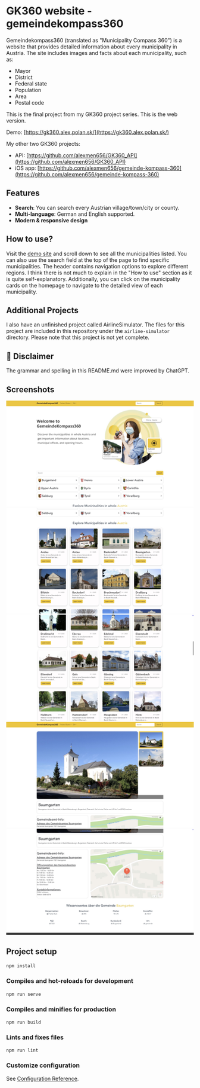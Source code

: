 # GK360 website - gemeindekompass360

Gemeindekompass360 (translated as "Municipality Compass 360") is a website that provides detailed information about every municipality in Austria. The site includes images and facts about each municipality, such as:

- Mayor
- District
- Federal state
- Population
- Area
- Postal code

This is the final project from my GK360 project series. This is the web version.

Demo: [https://gk360.alex.polan.sk/](https://gk360.alex.polan.sk/)

My other two GK360 projects:

- API: [https://github.com/alexmen656/GK360_API](https://github.com/alexmen656/GK360_API)
- iOS app: [https://github.com/alexmen656/gemeinde-kompass-360](https://github.com/alexmen656/gemeinde-kompass-360)

## Features

- **Search**: You can search every Austrian village/town/city or county.
- **Multi-language**: German and English supported.
- **Modern & responsive design**

## How to use?

Visit the [demo site](https://gk360.alex.polan.sk/) and scroll down to see all the municipalities listed. You can also use the search field at the top of the page to find specific municipalities. The header contains navigation options to explore different regions. I think there is not much to explain in the "How to use" section as it is quite self-explanatory. Additionally, you can click on the municipality cards on the homepage to navigate to the detailed view of each municipality.

## Additional Projects
I also have an unfinished project called AirlineSimulator. The files for this project are included in this repository under the `airline-simulator` directory. Please note that this project is not yet complete.

## 📢 Disclaimer
The grammar and spelling in this README.md were improved by ChatGPT.

## Screenshots
![Home View - 1](screenshots/home1.jpg)
![Home View - 2](screenshots/home2.jpg)
![Home View - 3](screenshots/home3.jpg)
![Detail View - 1](screenshots/detail1.jpg)
![Detail View - 2](screenshots/detail2.jpg)

## Project setup

```
npm install
```

### Compiles and hot-reloads for development

```
npm run serve
```

### Compiles and minifies for production

```
npm run build
```

### Lints and fixes files

```
npm run lint
```

### Customize configuration

See [Configuration Reference](https://cli.vuejs.org/config/).

